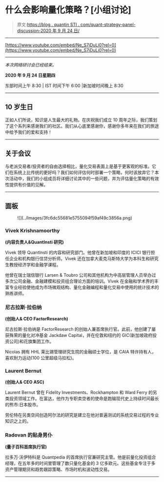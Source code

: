 # 什么会影响量化策略？[小组讨论]

> 原文:[https://blog . quantin STI . com/quant-strategy-panel-discussion-2020 年 9 月 24 日/](https://blog.quantinsti.com/quant-strategy-panel-discussion-24-september-2020/)

* * *

[https://www.youtube.com/embed/Ne_S7iDuLi0?rel=0](https://www.youtube.com/embed/Ne_S7iDuLi0?rel=0)

* * *

*本次网络研讨会已经结束。*

**2020 年 9 月 24 日星期四**

东部时间上午 8:30 | IST 时间下午 6:00 |新加坡时间晚上 8:30

* * *

## **10 岁生日**

正如人们所说，知识是人生最大的礼物。在庆祝我们成立 10 周年之际，我们策划了这个系列来感谢我们的社区。我们从心底里感谢你，感谢你多年来在我们的旅途中给予我们的爱和支持！

* * *

## **关于会议**

与老派交易者/投资者的自由选择相比，量化交易表面上是基于更客观的标准。它们在系统上比传统的更好吗？我们如何评估何时部署一个策略，何时该放弃它？本次活动中，我们的小组成员将详细讨论其中的一些问题，并为评估量化策略的有效性提供有价值的见解。

* * *

## **面板**

<figure class="kg-card kg-image-card kg-width-full">![](../Images/3fc6dc55681e5755094f59af49c3856a.png)</figure>

### Vivek Krishnamoorthy

**(内容负责人&QuantInsti 研究)**

Vivek 领导 QuantInsti 的内容和研究部门。他曾在新加坡和印度的 ICICI 银行担任企业和机构银行信贷分析师。Vivek 还在加拿大麦克马斯特大学为本科生和研究生教授经济学和金融学课程。

他曾在瑞士瑞信银行 Larsen & Toubro 公司和其他机构为中高层管理人员举办过多次公司金融、金融建模和投资组合理论方面的培训。Vivek 在金融和学术界的丰富专业经验使他成为市场微观结构、量化金融编程和量化交易中使用的统计技术的熟练讲师。

### 尼古拉斯·拉伯纳

**(创始人& CEO FactorResearch)**

尼古拉斯·拉伯纳是 FactorResearch 的创始人兼首席执行官。此前，他创建了屡获殊荣的量化对冲基金 Jackdaw Capital，并在伦敦和纽约的 GIC(新加坡政府投资公司)和花旗集团工作。

Nicolas 拥有 HHL 莱比锡管理研究生院的金融硕士学位，是 CAIA 特许持有人，喜欢耐力运动(100 公里超级马拉松)。

### **Laurent Bernut**

**(创始人& CEO ASC)**

Laurent Bernut 曾在 Fidelity Investments、Rockhampton 和 Ward Ferry 的另类投资领域工作。在富达，他作为专职卖空者的使命是跑输现代史上持续时间最长的熊市:日本股市。

劳伦特在另类空间创造阿尔法的研究是建立在他对普遍测试的系统交易过程的专业知识之上的。

### **Radovan 的贴身男仆**

**(量子百科首席执行官)**

拉多万·沃伊特科是 Quantpedia 的首席执行官兼研究主管。他是前量化投资组合经理，在五年多的时间里管理了数只量化基金的 3 亿多欧元。这些基金专注于多资产管理期货和趋势跟踪策略、市场时机和波动性交易。

* * *